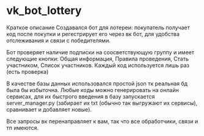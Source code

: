 # vk_bot_lottery  
Краткое описание
Создавался бот для лотереи: покупатель получает код после покупки и регестрирует его через вк бот, для удобства отслеживания и связи с победителями.

Бот проверяет наличие подписки на соосветствующую группу и имеет следующие кнопки: Общая информация, Правила проведения, Стать участником, Список участников.
Каждый код используется лишь раз (есть проверка)

В качестве базы данных использовался простой json тк реальная бд была бы избыточна.
Любые коды можно генерировать на онлайн сервисах, для их быстрого введения в базу запускается server_manager.py (забирает их txt (обычно так выгружают их сервисы), сравнивает и добавляет новые).

Все запросы вк перенаправляет к вам, так что все обработчики, связи и тп имеются.
